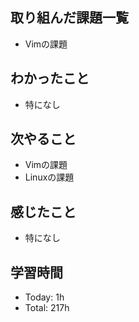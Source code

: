 ## 取り組んだ課題一覧
- Vimの課題
## わかったこと
- 特になし
## 次やること
- Vimの課題
- Linuxの課題
## 感じたこと
- 特になし
## 学習時間
- Today: 1h
- Total: 217h

<!--```toggl
LIST
FROM 2024-05-07 TO 2024-05-07
INCLUDE PROJECTS "HappinessChain", "Self-Study"
```-->
<!--```toggl
SUMMARY
FROM 2024-01-01 TO 2024-05-07
INCLUDE PROJECTS "HappinessChain", "Self-Study"
```-->
